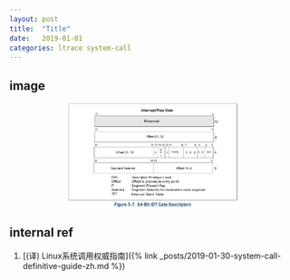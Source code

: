 ```yaml
---
layout: post
title:  "Title"
date:   2019-01-01
categories: ltrace system-call
---
```


## image

<p align="center"><img src="/assets/img/system-call-definitive-guide/idt.png" width="60%" height="60%"></p>

## internal ref

1. [(译) Linux系统调用权威指南]({% link _posts/2019-01-30-system-call-definitive-guide-zh.md %})
